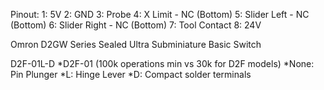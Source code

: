 Pinout: 
1: 5V
2: GND
3: Probe
4: X Limit - NC (Bottom)
5: Slider Left - NC (Bottom)
6: Slider Right - NC (Bottom)
7: Tool Contact 
8: 24V



Omron D2GW Series Sealed Ultra Subminiature Basic Switch

D2F-01L-D
*D2F-01 (100k operations min vs 30k for D2F models)
*None: Pin Plunger
*L: Hinge Lever
*D: Compact solder terminals

